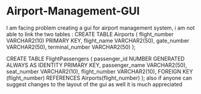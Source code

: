 # Airport-Management-GUI
I am facing problem creating a gui for airport management system, i am not able to link the two tables : CREATE TABLE Airports
(
  flight_number VARCHAR2(10) PRIMARY KEY,
  flight_name VARCHAR2(50),
  gate_number VARCHAR2(50),
  terminal_number VARCHAR2(50)
);

CREATE TABLE FlightPassengers
(
  passenger_id NUMBER GENERATED ALWAYS AS IDENTITY PRIMARY KEY,
  passenger_name VARCHAR2(50),
  seat_number VARCHAR2(10),
  flight_number VARCHAR2(10),
  FOREIGN KEY (flight_number) REFERENCES Airports(flight_number)
);
also if anyone can suggest changes to the layout of the gui as well it is much appreciated
